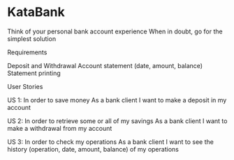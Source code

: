 # KataBank
Think of your personal bank account experience When in doubt, go for the simplest solution

Requirements

Deposit and Withdrawal Account statement (date, amount, balance) Statement printing

User Stories

US 1: In order to save money As a bank client I want to make a deposit in my account

US 2: In order to retrieve some or all of my savings As a bank client I want to make a withdrawal from my account

US 3: In order to check my operations As a bank client I want to see the history (operation, date, amount, balance) of my operations